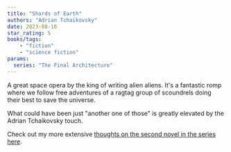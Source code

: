 ```yaml
---
title: "Shards of Earth"
authors: "Adrian Tchaikovsky"
date: 2023-08-16
star_rating: 5
books/tags:
    - "fiction"
    - "science fiction"
params:
  series: "The Final Architecture"
---
```


A great space opera by the king of writing alien aliens. It's a fantastic romp where we follow free adventures of a ragtag group of scoundrels doing their best to save the universe.

What could have been just "another one of those" is greatly elevated by the Adrian Tchaikovsky touch.

<!--more-->

Check out my more extensive [thoughts on the second novel in the series here](/books/2023-11-05/).